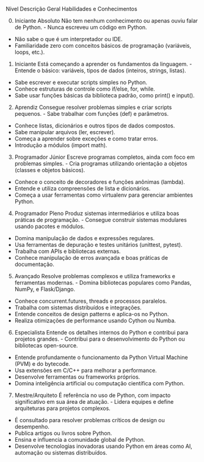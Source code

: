 Nível	Descrição Geral	Habilidades e Conhecimentos

0. Iniciante Absoluto	Não tem nenhum conhecimento ou apenas ouviu falar de Python.	- Nunca escreveu um código em Python.
- Não sabe o que é um interpretador ou IDE.
- Familiaridade zero com conceitos básicos de programação (variáveis, loops, etc.).
1. Iniciante	Está começando a aprender os fundamentos da linguagem.	- Entende o básico: variáveis, tipos de dados (inteiros, strings, listas).
- Sabe escrever e executar scripts simples no Python.
- Conhece estruturas de controle como if/else, for, while.
- Sabe usar funções básicas da biblioteca padrão, como print() e input().
2. Aprendiz	Consegue resolver problemas simples e criar scripts pequenos.	- Sabe trabalhar com funções (def) e parâmetros.
- Conhece listas, dicionários e outros tipos de dados compostos.
- Sabe manipular arquivos (ler, escrever).
- Começa a aprender sobre exceções e como tratar erros.
- Introdução a módulos (import math).
3. Programador Júnior	Escreve programas completos, ainda com foco em problemas simples.	- Cria programas utilizando orientação a objetos (classes e objetos básicos).
- Conhece o conceito de decoradores e funções anônimas (lambda).
- Entende e utiliza compreensões de lista e dicionários.
- Começa a usar ferramentas como virtualenv para gerenciar ambientes Python.
4. Programador Pleno	Produz sistemas intermediários e utiliza boas práticas de programação.	- Consegue construir sistemas modulares usando pacotes e módulos.
- Domina manipulação de dados e expressões regulares.
- Usa ferramentas de depuração e testes unitários (unittest, pytest).
- Trabalha com APIs e bibliotecas externas.
- Conhece manipulação de erros avançada e boas práticas de documentação.
5. Avançado	Resolve problemas complexos e utiliza frameworks e ferramentas modernas.	- Domina bibliotecas populares como Pandas, NumPy, e Flask/Django.
- Conhece concurrent.futures, threads e processos paralelos.
- Trabalha com sistemas distribuídos e integrações.
- Entende conceitos de design patterns e aplica-os no Python.
- Realiza otimizações de performance usando Cython ou Numba.
6. Especialista	Entende os detalhes internos do Python e contribui para projetos grandes.	- Contribui para o desenvolvimento do Python ou bibliotecas open-source.
- Entende profundamente o funcionamento da Python Virtual Machine (PVM) e do bytecode.
- Usa extensões em C/C++ para melhorar a performance.
- Desenvolve ferramentas ou frameworks próprios.
- Domina inteligência artificial ou computação científica com Python.
7. Mestre/Arquiteto	É referência no uso de Python, com impacto significativo em sua área de atuação.	- Lidera equipes e define arquiteturas para projetos complexos.
- É consultado para resolver problemas críticos de design ou desempenho.
- Publica artigos ou livros sobre Python.
- Ensina e influencia a comunidade global de Python.
- Desenvolve tecnologias inovadoras usando Python em áreas como AI, automação ou sistemas distribuídos.